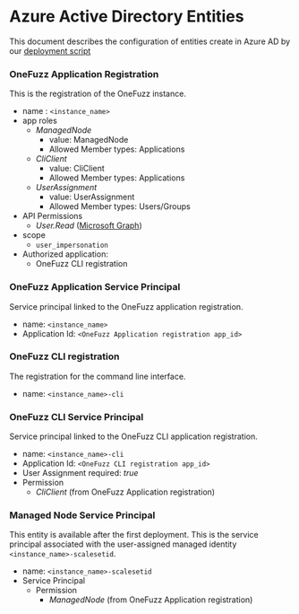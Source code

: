 # Azure Active Directory Entities
This document describes the configuration of entities create in Azure AD by our [deployment script](../src/deployment/deploy.py)

### OneFuzz Application Registration
This is the registration of the OneFuzz instance.
* name : `<instance_name>`
* app roles
    * _ManagedNode_
        * value: ManagedNode
        * Allowed Member types: Applications
    * _CliClient_
        * value: CliClient
        * Allowed Member types: Applications
    * _UserAssignment_
        * value: UserAssignment
        * Allowed Member types: Users/Groups 
* API Permissions
    * _User.Read_ ([Microsoft Graph](https://docs.microsoft.com/en-us/graph/permissions-reference#user-permissions))
* scope
    * `user_impersonation`
* Authorized application:
    * OneFuzz CLI registration

### OneFuzz Application Service Principal
Service principal linked to the OneFuzz application registration.
* name: `<instance_name>`
* Application Id: `<OneFuzz Application registration app_id>`

### OneFuzz CLI registration
The registration for the command line interface.
* name: `<instance_name>-cli`

### OneFuzz CLI Service Principal
Service principal linked to the OneFuzz CLI application registration.
* name: `<instance_name>-cli`
* Application Id: `<OneFuzz CLI registration app_id>`
* User Assignment required: _true_
* Permission
    * _CliClient_ (from OneFuzz Application registration)

### Managed Node Service Principal
This entity is available after the first deployment. This is the service principal associated with the user-assigned managed identity `<instance_name>-scalesetid`.

* name: `<instance_name>-scalesetid`
* Service Principal
    * Permission
        * _ManagedNode_ (from OneFuzz Application registration)
